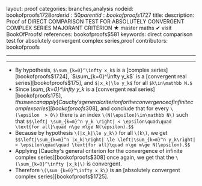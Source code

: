 layout: proof
categories: branches,analysis
nodeid: bookofproofs$1728
orderid: 50
parentid: bookofproofs$1727
title: 
description: Proof of DIRECT COMPARISON TEST FOR ABSOLUTELY CONVERGENT COMPLEX SERIES MAJORANT CRITERION ★ master maths ✔ visit BookOfProofs!
references: bookofproofs$581
keywords: direct comparison test for absolutely convergent complex series,proof
contributors: bookofproofs

---


---

* By hypothesis, `$\sum_{k=0}^\infty x_k$` is a [complex series][bookofproofs$1724], `$\sum_{k=0}^\infty y_k$` is a [convergent real series][bookofproofs$175], and `$|x_k|\le y_k$` for all `$k\in\mathbb N.$`
* Since *\sum_{k=0}^\infty y_k* is a [convergent real series][bookofproofs$175], thus we can apply [Cauchy's general criterion for the convergence of infinite complex series][bookofproofs$308], and conclude that for every `\(\epsilon  > 0\)` there is an index `\(N(\epsilon)\in\mathbb N\)` such that `$$\left| \sum_{k=m}^n y_k \right| < \epsilon\quad\quad \text{for all}\quad n\ge m\ge N(\epsilon).$$`
* Because by hypothesis `\(|x_k|\le y_k\)` for all `\(k\)`, we get `$$\left|\sum_{k=m}^n |x_k|\right| \le \left|\sum_{k=m}^n y_k\right| < \epsilon\quad\quad \text{for all}\quad n\ge m\ge N(\epsilon).$$`
* Applying [Cauchy's general criterion for the convergence of infinite complex series][bookofproofs$308] once again, we get that the `\(\sum_{k=0}^\infty |x_k|\)` is convergent.
* Therefore `\(\sum_{k=0}^\infty x_k\)` is an [absolutely convergent complex series][bookofproofs$1725].